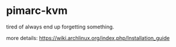 # pimarc-kvm

tired of always end up forgetting something.

more details: https://wiki.archlinux.org/index.php/Installation_guide
